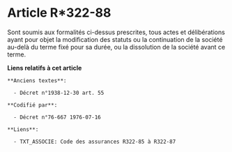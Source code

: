 # Article R*322-88

Sont soumis aux formalités ci-dessus prescrites, tous actes et délibérations ayant pour objet la modification des statuts ou
la continuation de la société au-delà du terme fixé pour sa durée, ou la dissolution de la société avant ce terme.

**Liens relatifs à cet article**

	**Anciens textes**:

	  - Décret n°1938-12-30 art. 55

	**Codifié par**:

	  - Décret n°76-667 1976-07-16

	**Liens**:

	  - TXT_ASSOCIE: Code des assurances R322-85 à R322-87
